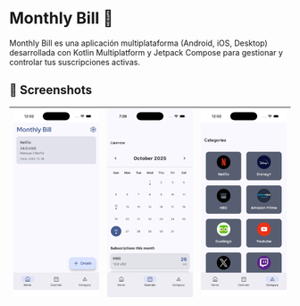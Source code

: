 # Monthly Bill 📱

Monthly Bill es una aplicación multiplataforma (Android, iOS, Desktop) desarrollada con Kotlin Multiplatform y Jetpack Compose para gestionar y controlar tus suscripciones activas.

## 📸 Screenshots

| ![Home Screen](docs/home.png) | ![Calendar Screen](docs/image.png) | ![Categories Screen](docs/categories.png) | 
|:---:|:---:|:---:|